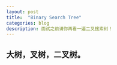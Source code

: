 ```yaml
---
layout: post
title:  "Binary Search Tree"
categories: blog
description: 面试之前请你再看一遍二叉搜索树！
---
```


## 大树，叉树，二叉树。


